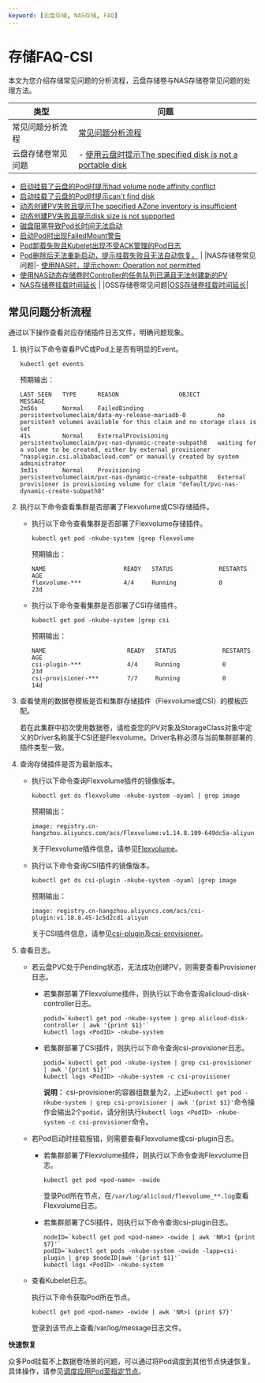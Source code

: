 ```yaml
---
keyword: [云盘存储, NAS存储, FAQ]
---
```


# 存储FAQ-CSI

本文为您介绍存储常见问题的分析流程，云盘存储卷与NAS存储卷常见问题的处理方法。

|类型|问题|
|--|--|
|常见问题分析流程|[常见问题分析流程](#section_1ym_k67_i1r)|
|云盘存储卷常见问题|-   [使用云盘时提示The specified disk is not a portable disk](/cn.zh-CN/Kubernetes集群用户指南/存储-CSI/云盘存储卷/云盘存储卷FAQ.md)
-   [启动挂载了云盘的Pod时提示had volume node affinity conflict](/cn.zh-CN/Kubernetes集群用户指南/存储-CSI/云盘存储卷/云盘存储卷FAQ.md)
-   [启动挂载了云盘的Pod时提示can't find disk](/cn.zh-CN/Kubernetes集群用户指南/存储-CSI/云盘存储卷/云盘存储卷FAQ.md)
-   [动态创建PV失败且提示The specified AZone inventory is insufficient](/cn.zh-CN/Kubernetes集群用户指南/存储-CSI/云盘存储卷/云盘存储卷FAQ.md)
-   [动态创建PV失败且提示disk size is not supported](/cn.zh-CN/Kubernetes集群用户指南/存储-CSI/云盘存储卷/云盘存储卷FAQ.md)
-   [磁盘阻塞导致Pod长时间无法启动](/cn.zh-CN/Kubernetes集群用户指南/存储-CSI/云盘存储卷/云盘存储卷FAQ.md)
-   [启动Pod时出现FailedMount警告](/cn.zh-CN/Kubernetes集群用户指南/存储-CSI/云盘存储卷/云盘存储卷FAQ.md)
-   [Pod卸载失败且Kubelet出现不受ACK管理的Pod日志](/cn.zh-CN/Kubernetes集群用户指南/存储-CSI/云盘存储卷/云盘存储卷FAQ.md)
-   [Pod删除后无法重新启动，提示挂载失败且无法自动恢复。](/cn.zh-CN/Kubernetes集群用户指南/存储-CSI/云盘存储卷/云盘存储卷FAQ.md) |
|NAS存储卷常见问题|-   [使用NAS时，提示chown: Operation not permitted](/cn.zh-CN/Kubernetes集群用户指南/存储-CSI/NAS存储卷/NAS存储卷FAQ.md)
-   [使用NAS动态存储卷时Controller的任务队列已满且无法创建新的PV](/cn.zh-CN/Kubernetes集群用户指南/存储-Flexvolume/NAS存储卷/NAS存储卷FAQ.md)
-   [NAS存储卷挂载时间延长](/cn.zh-CN/Kubernetes集群用户指南/存储-CSI/NAS存储卷/NAS存储卷FAQ.md) |
|OSS存储卷常见问题|[OSS存储卷挂载时间延长](/cn.zh-CN/Kubernetes集群用户指南/存储-CSI/OSS存储卷/OSS存储卷FAQ.md)|

## 常见问题分析流程

通过以下操作查看对应存储插件日志文件，明确问题现象。

1.  执行以下命令查看PVC或Pod上是否有明显的Event。

    ```
    kubectl get events
    ```

    预期输出：

    ```
    LAST SEEN   TYPE      REASON                 OBJECT                                                  MESSAGE
    2m56s       Normal    FailedBinding          persistentvolumeclaim/data-my-release-mariadb-0         no persistent volumes available for this claim and no storage class is set
    41s         Normal    ExternalProvisioning   persistentvolumeclaim/pvc-nas-dynamic-create-subpath8   waiting for a volume to be created, either by external provisioner "nasplugin.csi.alibabacloud.com" or manually created by system administrator
    3m31s       Normal    Provisioning           persistentvolumeclaim/pvc-nas-dynamic-create-subpath8   External provisioner is provisioning volume for claim "default/pvc-nas-dynamic-create-subpath8"
    ```

2.  执行以下命令查看集群是否部署了Flexvolume或CSI存储插件。

    -   执行以下命令查看集群是否部署了Flexvolume存储插件。

        ```
        kubectl get pod -nkube-system |grep flexvolume
        ```

        预期输出：

        ```
        NAME                      READY   STATUS             RESTARTS   AGE
        flexvolume-***            4/4     Running            0          23d
        ```

    -   执行以下命令查看集群是否部署了CSI存储插件。

        ```
        kubectl get pod -nkube-system |grep csi
        ```

        预期输出：

        ```
        NAME                       READY   STATUS             RESTARTS   AGE
        csi-plugin-***             4/4     Running            0          23d
        csi-provisioner-***        7/7     Running            0          14d
        ```

3.  查看使用的数据卷模板是否和集群存储插件（Flexvolume或CSI）的模板匹配。

    若在此集群中初次使用数据卷，请检查您的PV对象及StorageClass对象中定义的Driver名称属于CSI还是Flexvolume。Driver名称必须与当前集群部署的插件类型一致。

4.  查询存储插件是否为最新版本。

    -   执行以下命令查询Flexvolume插件的镜像版本。

        ```
        kubectl get ds flexvolume -nkube-system -oyaml | grep image
        ```

        预期输出：

        ```
        image: registry.cn-hangzhou.aliyuncs.com/acs/Flexvolume:v1.14.8.109-649dc5a-aliyun
        ```

        关于Flexvolume插件信息，请参见[Flexvolume](/cn.zh-CN/产品发布记录/组件介绍与变更记录/存储/Flexvolume.md)。

    -   执行以下命令查询CSI插件的镜像版本。

        ```
        kubectl get ds csi-plugin -nkube-system -oyaml |grep image
        ```

        预期输出：

        ```
        image: registry.cn-hangzhou.aliyuncs.com/acs/csi-plugin:v1.18.8.45-1c5d2cd1-aliyun
        ```

        关于CSI插件信息，请参见[csi-plugin](/cn.zh-CN/产品发布记录/组件介绍与变更记录/存储/csi-plugin.md)及[csi-provisioner](/cn.zh-CN/产品发布记录/组件介绍与变更记录/存储/csi-provisioner.md)。

5.  查看日志。

    -   若云盘PVC处于Pending状态，无法成功创建PV，则需要查看Provisioner日志。
        -   若集群部署了Flexvolume插件，则执行以下命令查询alicloud-disk-controller日志。

            ```
            podid=`kubectl get pod -nkube-system | grep alicloud-disk-controller | awk '{print $1}'`
            kubectl logs <PodID> -nkube-system
            ```

        -   若集群部署了CSI插件，则执行以下命令查询csi-provisioner日志。

            ```
            podid=`kubectl get pod -nkube-system | grep csi-provisioner | awk '{print $1}'`
            kubectl logs <PodID> -nkube-system -c csi-provisioner
            ```

            **说明：** csi-provisioner的容器组数量为2，上述`kubectl get pod -nkube-system | grep csi-provisioner | awk '{print $1}'`命令操作会输出2个`podid`，请分别执行`kubectl logs <PodID> -nkube-system -c csi-provisioner`命令。

    -   若Pod启动时挂载报错，则需要查看Flexvolume或csi-plugin日志。
        -   若集群部署了Flexvolume插件，则执行以下命令查询Flexvolume日志。

            ```
            kubectl get pod <pod-name> -owide
            ```

            登录Pod所在节点，在`/var/log/alicloud/flexvolume_**.log`查看Flexvolume日志。

        -   若集群部署了CSI插件，则执行以下命令查询csi-plugin日志。

            ```
            nodeID=`kubectl get pod <pod-name> -owide | awk 'NR>1 {print $7}'`
            podID=`kubectl get pods -nkube-system -owide -lapp=csi-plugin | grep $nodeID|awk '{print $1}'`
            kubectl logs <PodID> -nkube-system
            ```

    -   查看Kubelet日志。

        执行以下命令获取Pod所在节点。

        ```
        kubectl get pod <pod-name> -owide | awk 'NR>1 {print $7}'
        ```

        登录到该节点上查看/var/log/message日志文件。


**快速恢复**

众多Pod挂载不上数据卷场景的问题，可以通过将Pod调度到其他节点快速恢复。具体操作，请参见[调度应用Pod至指定节点](/cn.zh-CN/Kubernetes集群用户指南/应用/应用调度部署/调度应用Pod至指定节点.md)。

